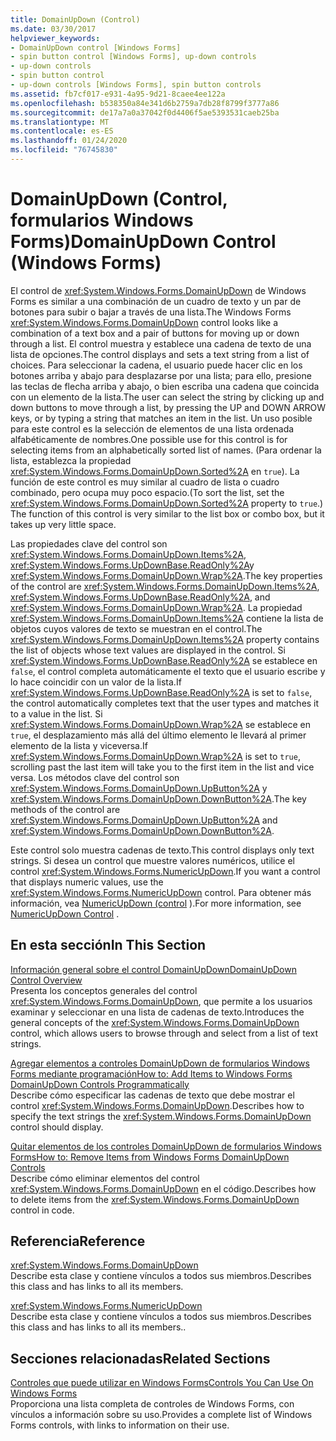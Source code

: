 ```yaml
---
title: DomainUpDown (Control)
ms.date: 03/30/2017
helpviewer_keywords:
- DomainUpDown control [Windows Forms]
- spin button control [Windows Forms], up-down controls
- up-down controls
- spin button control
- up-down controls [Windows Forms], spin button controls
ms.assetid: fb7cf017-e931-4a95-9d21-8caee4ee122a
ms.openlocfilehash: b538350a84e341d6b2759a7db28f8799f3777a86
ms.sourcegitcommit: de17a7a0a37042f0d4406f5ae5393531caeb25ba
ms.translationtype: MT
ms.contentlocale: es-ES
ms.lasthandoff: 01/24/2020
ms.locfileid: "76745830"
---
```

# <a name="domainupdown-control-windows-forms"></a><span data-ttu-id="43bc9-102">DomainUpDown (Control, formularios Windows Forms)</span><span class="sxs-lookup"><span data-stu-id="43bc9-102">DomainUpDown Control (Windows Forms)</span></span>
<span data-ttu-id="43bc9-103">El control de <xref:System.Windows.Forms.DomainUpDown> de Windows Forms es similar a una combinación de un cuadro de texto y un par de botones para subir o bajar a través de una lista.</span><span class="sxs-lookup"><span data-stu-id="43bc9-103">The Windows Forms <xref:System.Windows.Forms.DomainUpDown> control looks like a combination of a text box and a pair of buttons for moving up or down through a list.</span></span> <span data-ttu-id="43bc9-104">El control muestra y establece una cadena de texto de una lista de opciones.</span><span class="sxs-lookup"><span data-stu-id="43bc9-104">The control displays and sets a text string from a list of choices.</span></span> <span data-ttu-id="43bc9-105">Para seleccionar la cadena, el usuario puede hacer clic en los botones arriba y abajo para desplazarse por una lista; para ello, presione las teclas de flecha arriba y abajo, o bien escriba una cadena que coincida con un elemento de la lista.</span><span class="sxs-lookup"><span data-stu-id="43bc9-105">The user can select the string by clicking up and down buttons to move through a list, by pressing the UP and DOWN ARROW keys, or by typing a string that matches an item in the list.</span></span> <span data-ttu-id="43bc9-106">Un uso posible para este control es la selección de elementos de una lista ordenada alfabéticamente de nombres.</span><span class="sxs-lookup"><span data-stu-id="43bc9-106">One possible use for this control is for selecting items from an alphabetically sorted list of names.</span></span> <span data-ttu-id="43bc9-107">(Para ordenar la lista, establezca la propiedad <xref:System.Windows.Forms.DomainUpDown.Sorted%2A> en `true`). La función de este control es muy similar al cuadro de lista o cuadro combinado, pero ocupa muy poco espacio.</span><span class="sxs-lookup"><span data-stu-id="43bc9-107">(To sort the list, set the <xref:System.Windows.Forms.DomainUpDown.Sorted%2A> property to `true`.) The function of this control is very similar to the list box or combo box, but it takes up very little space.</span></span>  
  
 <span data-ttu-id="43bc9-108">Las propiedades clave del control son <xref:System.Windows.Forms.DomainUpDown.Items%2A>, <xref:System.Windows.Forms.UpDownBase.ReadOnly%2A>y <xref:System.Windows.Forms.DomainUpDown.Wrap%2A>.</span><span class="sxs-lookup"><span data-stu-id="43bc9-108">The key properties of the control are <xref:System.Windows.Forms.DomainUpDown.Items%2A>, <xref:System.Windows.Forms.UpDownBase.ReadOnly%2A>, and <xref:System.Windows.Forms.DomainUpDown.Wrap%2A>.</span></span> <span data-ttu-id="43bc9-109">La propiedad <xref:System.Windows.Forms.DomainUpDown.Items%2A> contiene la lista de objetos cuyos valores de texto se muestran en el control.</span><span class="sxs-lookup"><span data-stu-id="43bc9-109">The <xref:System.Windows.Forms.DomainUpDown.Items%2A> property contains the list of objects whose text values are displayed in the control.</span></span> <span data-ttu-id="43bc9-110">Si <xref:System.Windows.Forms.UpDownBase.ReadOnly%2A> se establece en `false`, el control completa automáticamente el texto que el usuario escribe y lo hace coincidir con un valor de la lista.</span><span class="sxs-lookup"><span data-stu-id="43bc9-110">If <xref:System.Windows.Forms.UpDownBase.ReadOnly%2A> is set to `false`, the control automatically completes text that the user types and matches it to a value in the list.</span></span> <span data-ttu-id="43bc9-111">Si <xref:System.Windows.Forms.DomainUpDown.Wrap%2A> se establece en `true`, el desplazamiento más allá del último elemento le llevará al primer elemento de la lista y viceversa.</span><span class="sxs-lookup"><span data-stu-id="43bc9-111">If <xref:System.Windows.Forms.DomainUpDown.Wrap%2A> is set to `true`, scrolling past the last item will take you to the first item in the list and vice versa.</span></span> <span data-ttu-id="43bc9-112">Los métodos clave del control son <xref:System.Windows.Forms.DomainUpDown.UpButton%2A> y <xref:System.Windows.Forms.DomainUpDown.DownButton%2A>.</span><span class="sxs-lookup"><span data-stu-id="43bc9-112">The key methods of the control are <xref:System.Windows.Forms.DomainUpDown.UpButton%2A> and <xref:System.Windows.Forms.DomainUpDown.DownButton%2A>.</span></span>  
  
 <span data-ttu-id="43bc9-113">Este control solo muestra cadenas de texto.</span><span class="sxs-lookup"><span data-stu-id="43bc9-113">This control displays only text strings.</span></span> <span data-ttu-id="43bc9-114">Si desea un control que muestre valores numéricos, utilice el control <xref:System.Windows.Forms.NumericUpDown>.</span><span class="sxs-lookup"><span data-stu-id="43bc9-114">If you want a control that displays numeric values, use the <xref:System.Windows.Forms.NumericUpDown> control.</span></span> <span data-ttu-id="43bc9-115">Para obtener más información, vea [NumericUpDown (control](numericupdown-control-windows-forms.md) ).</span><span class="sxs-lookup"><span data-stu-id="43bc9-115">For more information, see [NumericUpDown Control](numericupdown-control-windows-forms.md) .</span></span>  
  
## <a name="in-this-section"></a><span data-ttu-id="43bc9-116">En esta sección</span><span class="sxs-lookup"><span data-stu-id="43bc9-116">In This Section</span></span>  
 [<span data-ttu-id="43bc9-117">Información general sobre el control DomainUpDown</span><span class="sxs-lookup"><span data-stu-id="43bc9-117">DomainUpDown Control Overview</span></span>](domainupdown-control-overview-windows-forms.md)  
 <span data-ttu-id="43bc9-118">Presenta los conceptos generales del control <xref:System.Windows.Forms.DomainUpDown>, que permite a los usuarios examinar y seleccionar en una lista de cadenas de texto.</span><span class="sxs-lookup"><span data-stu-id="43bc9-118">Introduces the general concepts of the <xref:System.Windows.Forms.DomainUpDown> control, which allows users to browse through and select from a list of text strings.</span></span>  
  
 [<span data-ttu-id="43bc9-119">Agregar elementos a controles DomainUpDown de formularios Windows Forms mediante programación</span><span class="sxs-lookup"><span data-stu-id="43bc9-119">How to: Add Items to Windows Forms DomainUpDown Controls Programmatically</span></span>](how-to-add-items-to-windows-forms-domainupdown-controls-programmatically.md)  
 <span data-ttu-id="43bc9-120">Describe cómo especificar las cadenas de texto que debe mostrar el control <xref:System.Windows.Forms.DomainUpDown>.</span><span class="sxs-lookup"><span data-stu-id="43bc9-120">Describes how to specify the text strings the <xref:System.Windows.Forms.DomainUpDown> control should display.</span></span>  
  
 [<span data-ttu-id="43bc9-121">Quitar elementos de los controles DomainUpDown de formularios Windows Forms</span><span class="sxs-lookup"><span data-stu-id="43bc9-121">How to: Remove Items from Windows Forms DomainUpDown Controls</span></span>](how-to-remove-items-from-windows-forms-domainupdown-controls.md)  
 <span data-ttu-id="43bc9-122">Describe cómo eliminar elementos del control <xref:System.Windows.Forms.DomainUpDown> en el código.</span><span class="sxs-lookup"><span data-stu-id="43bc9-122">Describes how to delete items from the <xref:System.Windows.Forms.DomainUpDown> control in code.</span></span>  
  
## <a name="reference"></a><span data-ttu-id="43bc9-123">Referencia</span><span class="sxs-lookup"><span data-stu-id="43bc9-123">Reference</span></span>  
 <xref:System.Windows.Forms.DomainUpDown>  
 <span data-ttu-id="43bc9-124">Describe esta clase y contiene vínculos a todos sus miembros.</span><span class="sxs-lookup"><span data-stu-id="43bc9-124">Describes this class and has links to all its members.</span></span>  
  
 <xref:System.Windows.Forms.NumericUpDown>  
 <span data-ttu-id="43bc9-125">Describe esta clase y contiene vínculos a todos sus miembros.</span><span class="sxs-lookup"><span data-stu-id="43bc9-125">Describes this class and has links to all its members..</span></span>  
  
## <a name="related-sections"></a><span data-ttu-id="43bc9-126">Secciones relacionadas</span><span class="sxs-lookup"><span data-stu-id="43bc9-126">Related Sections</span></span>  
 [<span data-ttu-id="43bc9-127">Controles que puede utilizar en Windows Forms</span><span class="sxs-lookup"><span data-stu-id="43bc9-127">Controls You Can Use On Windows Forms</span></span>](controls-to-use-on-windows-forms.md)  
 <span data-ttu-id="43bc9-128">Proporciona una lista completa de controles de Windows Forms, con vínculos a información sobre su uso.</span><span class="sxs-lookup"><span data-stu-id="43bc9-128">Provides a complete list of Windows Forms controls, with links to information on their use.</span></span>
